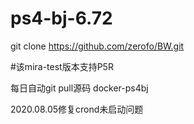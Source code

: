 # ps4-bj-6.72

git clone https://github.com/zerofo/BW.git

#该mira-test版本支持P5R

每日自动git pull源码
docker-ps4bj

2020.08.05修复crond未启动问题
